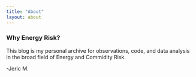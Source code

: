 ```yaml
---
title: "About"
layout: about
---
```


### Why Energy Risk?

This blog is my personal archive for observations, code, and data analysis in the broad field of Energy and Commidity Risk.


-Jeric M.